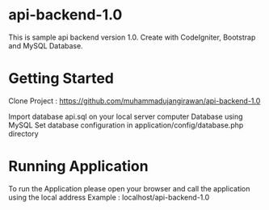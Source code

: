 # api-backend-1.0
This is sample api backend version 1.0. Create with CodeIgniter,  Bootstrap and MySQL Database.

# Getting Started
Clone Project :
https://github.com/muhammadujangirawan/api-backend-1.0

Import database api.sql on your local server computer
Database using MySQL
Set database configuration in application/config/database.php directory

# Running Application
To run the Application please open your browser and call the application using the local address
Example : localhost/api-backend-1.0



